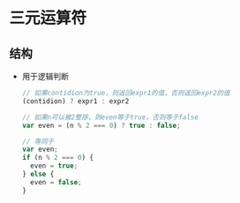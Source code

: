 # 三元运算符

## 结构

  - 用于逻辑判断

    ```javascript
    // 如果contidion为true，则返回expr1的值，否则返回expr2的值
    (contidion) ? expr1 : expr2
    ```

    ```javascript
    // 如果n可以被2整除，则even等于true，否则等于false
    var even = (n % 2 === 0) ? true : false;

    // 等同于
    var even;
    if (n % 2 === 0) {
      even = true;
    } else {
      even = false;
    }
    ```
